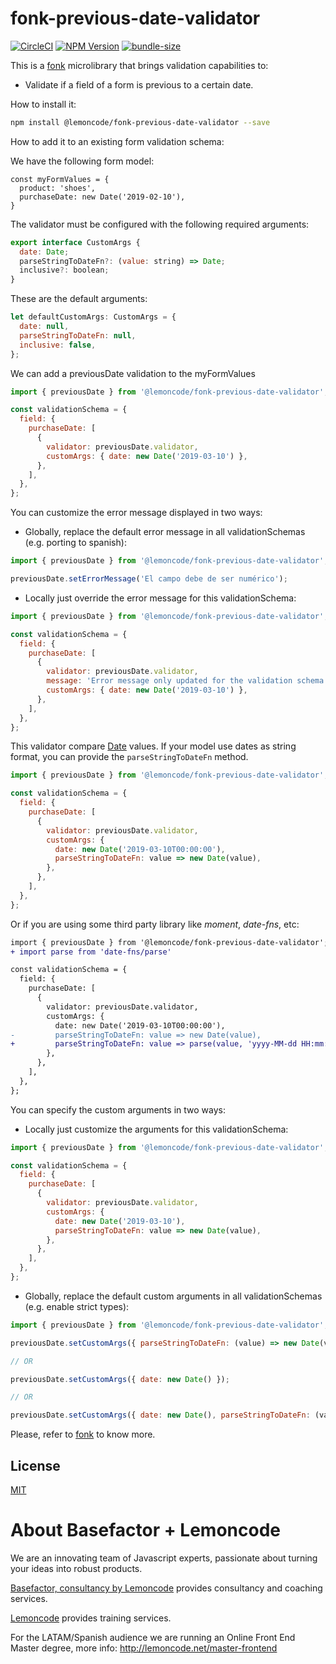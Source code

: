 # fonk-previous-date-validator

[![CircleCI](https://badgen.net/github/status/Lemoncode/fonk-previous-date-validator/master?icon=circleci&label=circleci)](https://circleci.com/gh/Lemoncode/fonk-previous-date-validator/tree/master)
[![NPM Version](https://badgen.net/npm/v/@lemoncode/fonk-previous-date-validator?icon=npm&label=npm)](https://www.npmjs.com/package/@lemoncode/fonk-previous-date-validator)
[![bundle-size](https://badgen.net/bundlephobia/min/@lemoncode/fonk-previous-date-validator)](https://bundlephobia.com/result?p=@lemoncode/fonk-previous-date-validator)

This is a [fonk](https://github.com/Lemoncode/fonk) microlibrary that brings validation capabilities to:

- Validate if a field of a form is previous to a certain date.

How to install it:

```bash
npm install @lemoncode/fonk-previous-date-validator --save
```

How to add it to an existing form validation schema:

We have the following form model:

```
const myFormValues = {
  product: 'shoes',
  purchaseDate: new Date('2019-02-10'),
}
```

The validator must be configured with the following required arguments:

```javascript
export interface CustomArgs {
  date: Date;
  parseStringToDateFn?: (value: string) => Date;
  inclusive?: boolean;
}

```

These are the default arguments:

```javascript
let defaultCustomArgs: CustomArgs = {
  date: null,
  parseStringToDateFn: null,
  inclusive: false,
};

```

We can add a previousDate validation to the myFormValues

```javascript
import { previousDate } from '@lemoncode/fonk-previous-date-validator';

const validationSchema = {
  field: {
    purchaseDate: [
      {
        validator: previousDate.validator,
        customArgs: { date: new Date('2019-03-10') },
      },
    ],
  },
};
```

You can customize the error message displayed in two ways:

- Globally, replace the default error message in all validationSchemas (e.g. porting to spanish):

```javascript
import { previousDate } from '@lemoncode/fonk-previous-date-validator';

previousDate.setErrorMessage('El campo debe de ser numérico');
```

- Locally just override the error message for this validationSchema:

```javascript
import { previousDate } from '@lemoncode/fonk-previous-date-validator';

const validationSchema = {
  field: {
    purchaseDate: [
      {
        validator: previousDate.validator,
        message: 'Error message only updated for the validation schema',
        customArgs: { date: new Date('2019-03-10') },
      },
    ],
  },
};
```

This validator compare [Date](https://developer.mozilla.org/es/docs/Web/JavaScript/Referencia/Objetos_globales/Date) values. If your model use dates as string format, you can provide the `parseStringToDateFn` method.

```javascript
import { previousDate } from '@lemoncode/fonk-previous-date-validator';

const validationSchema = {
  field: {
    purchaseDate: [
      {
        validator: previousDate.validator,
        customArgs: {
          date: new Date('2019-03-10T00:00:00'),
          parseStringToDateFn: value => new Date(value),
        },
      },
    ],
  },
};
```

Or if you are using some third party library like _moment_, _date-fns_, etc:

```diff
import { previousDate } from '@lemoncode/fonk-previous-date-validator';
+ import parse from 'date-fns/parse'

const validationSchema = {
  field: {
    purchaseDate: [
      {
        validator: previousDate.validator,
        customArgs: {
          date: new Date('2019-03-10T00:00:00'),
-         parseStringToDateFn: value => new Date(value),
+         parseStringToDateFn: value => parse(value, 'yyyy-MM-dd HH:mm:ss', new Date()),
        },
      },
    ],
  },
};
```

You can specify the custom arguments in two ways:

- Locally just customize the arguments for this validationSchema:

```javascript
import { previousDate } from '@lemoncode/fonk-previous-date-validator';

const validationSchema = {
  field: {
    purchaseDate: [
      {
        validator: previousDate.validator,
        customArgs: {
          date: new Date('2019-03-10'),
          parseStringToDateFn: value => new Date(value),
        },
      },
    ],
  },
};
```

- Globally, replace the default custom arguments in all validationSchemas (e.g. enable strict types):

```javascript
import { previousDate } from '@lemoncode/fonk-previous-date-validator';

previousDate.setCustomArgs({ parseStringToDateFn: (value) => new Date(value) ) });

// OR

previousDate.setCustomArgs({ date: new Date() });

// OR

previousDate.setCustomArgs({ date: new Date(), parseStringToDateFn: (value) => new Date(value) ) });

```

Please, refer to [fonk](https://github.com/Lemoncode/fonk) to know more.

## License

[MIT](./LICENSE)

# About Basefactor + Lemoncode

We are an innovating team of Javascript experts, passionate about turning your ideas into robust products.

[Basefactor, consultancy by Lemoncode](http://www.basefactor.com) provides consultancy and coaching services.

[Lemoncode](http://lemoncode.net/services/en/#en-home) provides training services.

For the LATAM/Spanish audience we are running an Online Front End Master degree, more info: http://lemoncode.net/master-frontend
